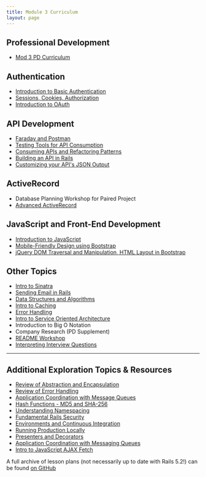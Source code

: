 ```yaml
---
title: Module 3 Curriculum
layout: page
---
```

## Professional Development

* [Mod 3 PD Curriculum](/professional_development/Mod3/index)

## Authentication

* [Introduction to Basic Authentication](./intro_to_basic_auth)
* [Sessions, Cookies, Authorization](./sessions_cookies_authorization)
* [Introduction to OAuth](./intro_to_oauth)

## API Development

* [Faraday and Postman](./faraday_and_postman)
* [Testing Tools for API Consumption](./testing_tools_for_api_consumption)
* [Consuming APIs and Refactoring Patterns](./refactoring_api_consumption)
* [Building an API in Rails](./building_a_rails_api)
* [Customizing your API's JSON Output](./customizing_json)

## ActiveRecord

* Database Planning Workshop for Paired Project
* [Advanced ActiveRecord](./advanced_activerecord)

## JavaScript and Front-End Development

* [Introduction to JavaScript](./fundamental_javascript)
* [Mobile-Friendly Design using Bootstrap](./mobile_friendly_design_bootstrap)
* [jQuery DOM Traversal and Manipulation, HTML Layout in Bootstrap](./jquery_and_bootstrap)

## Other Topics

* [Intro to Sinatra](./intro_to_sinatra)
* [Sending Email in Rails](./sending_email_in_rails)
* [Data Structures and Algorithms](./data_structures_and_algorithms)
* [Intro to Caching](./intro_to_caching_in_rails)
* [Error Handling](./error_handling)
* [Intro to Service Oriented Architecture](./intro_to_soa)
* Introduction to Big O Notation
* Company Research (PD Supplement)
* [README Workshop](../misc/readme_workshop)
* [Interpreting Interview Questions](https://frontend.turing.edu/lessons/module-3/interpreting-interviews.html)

---

## Additional Exploration Topics & Resources

* [Review of Abstraction and Encapsulation](../archive/lessons/abstraction_and_encapsulation)
* [Review of Error Handling](../lessons/error_handling_review)
* [Application Coordination with Message Queues](../archive/lessons/application_coordination_with_message_queues)
* [Hash Functions - MD5 and SHA-256](../archive/lessons/hash_functions)
* [Understanding Namespacing](../archive/lessons/namespacing)
* [Fundamental Rails Security](../archive/lessons/fundamental_rails_security)
* [Environments and Continuous Integration](../archive/lessons/environments_and_ci)
* [Running Production Locally](../archive/lessons/running_production_locally)
* [Presenters and Decorators](../archive/lessons/presenters_and_decorators)
* [Application Coordination with Messaging Queues](../archive/lessons/application_coordination_with_message_queues)
* [Intro to JavaScript AJAX Fetch](../archive/lessons/fetch_in_javascript)

A full archive of lesson plans (not necessarily up to date with Rails 5.2!) can be found [on GitHub](https://github.com/turingschool/backend-curriculum-site/tree/gh-pages/module3/archive/lessons)
